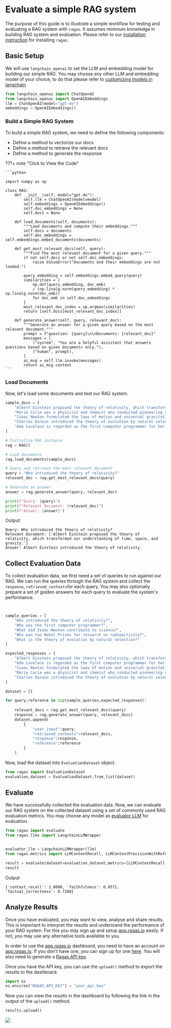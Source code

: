 # Evaluate a simple RAG system

The purpose of this guide is to illustrate a simple workflow for testing and evaluating a RAG system with `ragas`. It assumes minimum knowledge in building RAG system and evaluation. Please refer to our [installation instruction](./install.md) for installing `ragas`.

## Basic Setup

We will use `langchain_openai` to set the LLM and embedding model for building our simple RAG. You may choose any other LLM and embedding model of your choice, to do that please refer to [customizing models in langchain](https://python.langchain.com/docs/integrations/chat/).


```python
from langchain_openai import ChatOpenAI
from langchain_openai import OpenAIEmbeddings
llm = ChatOpenAI(model="gpt-4o")
embeddings = OpenAIEmbeddings()
```

### Build a Simple RAG System

To build a simple RAG system, we need to define the following components:

- Define a method to vectorize our docs
- Define a method to retrieve the relevant docs
- Define a method to generate the response

???+ note "Click to View the Code"

    ```python

    import numpy as np

    class RAG:
        def __init__(self, model="gpt-4o"):
            self.llm = ChatOpenAI(model=model)
            self.embeddings = OpenAIEmbeddings()
            self.doc_embeddings = None
            self.docs = None

        def load_documents(self, documents):
            """Load documents and compute their embeddings."""
            self.docs = documents
            self.doc_embeddings = self.embeddings.embed_documents(documents)

        def get_most_relevant_docs(self, query):
            """Find the most relevant document for a given query."""
            if not self.docs or not self.doc_embeddings:
                raise ValueError("Documents and their embeddings are not loaded.")
            
            query_embedding = self.embeddings.embed_query(query)
            similarities = [
                np.dot(query_embedding, doc_emb)
                / (np.linalg.norm(query_embedding) * np.linalg.norm(doc_emb))
                for doc_emb in self.doc_embeddings
            ]
            most_relevant_doc_index = np.argmax(similarities)
            return [self.docs[most_relevant_doc_index]]

        def generate_answer(self, query, relevant_doc):
            """Generate an answer for a given query based on the most relevant document."""
            prompt = f"question: {query}\n\nDocuments: {relevant_doc}"
            messages = [
                ("system", "You are a helpful assistant that answers questions based on given documents only."),
                ("human", prompt),
            ]
            ai_msg = self.llm.invoke(messages)
            return ai_msg.content
    ```

### Load Documents
Now, let's load some documents and test our RAG system.

```python
sample_docs = [
    "Albert Einstein proposed the theory of relativity, which transformed our understanding of time, space, and gravity.",
    "Marie Curie was a physicist and chemist who conducted pioneering research on radioactivity and won two Nobel Prizes.",
    "Isaac Newton formulated the laws of motion and universal gravitation, laying the foundation for classical mechanics.",
    "Charles Darwin introduced the theory of evolution by natural selection in his book 'On the Origin of Species'.",
    "Ada Lovelace is regarded as the first computer programmer for her work on Charles Babbage's early mechanical computer, the Analytical Engine."
]
```

```python
# Initialize RAG instance
rag = RAG()

# Load documents
rag.load_documents(sample_docs)

# Query and retrieve the most relevant document
query = "Who introduced the theory of relativity?"
relevant_doc = rag.get_most_relevant_docs(query)

# Generate an answer
answer = rag.generate_answer(query, relevant_doc)

print(f"Query: {query}")
print(f"Relevant Document: {relevant_doc}")
print(f"Answer: {answer}")
```


Output:
```
Query: Who introduced the theory of relativity?
Relevant Document: ['Albert Einstein proposed the theory of relativity, which transformed our understanding of time, space, and gravity.']
Answer: Albert Einstein introduced the theory of relativity.
```

## Collect Evaluation Data

To collect evaluation data, we first need a set of queries to run against our RAG. We can run the queries through the RAG system and collect the `response`, `retrieved_contexts`for each query. You may also optionally prepare a set of golden answers for each query to evaluate the system's performance.



```python


sample_queries = [
    "Who introduced the theory of relativity?",
    "Who was the first computer programmer?",
    "What did Isaac Newton contribute to science?",
    "Who won two Nobel Prizes for research on radioactivity?",
    "What is the theory of evolution by natural selection?"
]

expected_responses = [
    "Albert Einstein proposed the theory of relativity, which transformed our understanding of time, space, and gravity.",
    "Ada Lovelace is regarded as the first computer programmer for her work on Charles Babbage's early mechanical computer, the Analytical Engine.",
    "Isaac Newton formulated the laws of motion and universal gravitation, laying the foundation for classical mechanics.",
    "Marie Curie was a physicist and chemist who conducted pioneering research on radioactivity and won two Nobel Prizes.",
    "Charles Darwin introduced the theory of evolution by natural selection in his book 'On the Origin of Species'."
]
```

```python
dataset = []

for query,reference in zip(sample_queries,expected_responses):
    
    relevant_docs = rag.get_most_relevant_docs(query)
    response = rag.generate_answer(query, relevant_docs)
    dataset.append(
        {
            "user_input":query,
            "retrieved_contexts":relevant_docs,
            "response":response,
            "reference":reference
        }
    )
```

Now, load the dataset into `EvaluationDataset` object.

```python
from ragas import EvaluationDataset
evaluation_dataset = EvaluationDataset.from_list(dataset)
```

## Evaluate

We have successfully collected the evaluation data. Now, we can evaluate our RAG system on the collected dataset using a set of commonly used RAG evaluation metrics. You may choose any model as [evaluator LLM](/docs/howtos/customizations/customize_models.md) for evaluation. 

```python
from ragas import evaluate
from ragas.llms import LangchainLLMWrapper


evaluator_llm = LangchainLLMWrapper(llm)
from ragas.metrics import LLMContextRecall, LLMContextPrecisionWithReference, Faithfulness, FactualCorrectness

result = evaluate(dataset=evaluation_dataset,metrics=[LLMContextRecall(), Faithfulness(), FactualCorrectness()],llm=evaluator_llm)
result
```

Output
```
{'context_recall': 1.0000, 'faithfulness': 0.8571, 'factual_correctness': 0.7280}
```

## Analyze Results

Once you have evaluated, you may want to view, analyse and share results. This is important to interpret the results and understand the performance of your RAG system. For this you may sign up and setup [app.ragas.io]() easily. If not, you may use any alternative tools available to you. 

In order to use the [app.ragas.io](http://app.ragas.io) dashboard, you need to have an account on [app.ragas.io](https://app.ragas.io/). If you don't have one, you can sign up for one [here](https://app.ragas.io/login). You will also need to generate a [Ragas API key](https://app.ragas.io/dashboard/settings/app-tokens).

Once you have the API key, you can use the `upload()` method to export the results to the dashboard.

```python
import os
os.environ["RAGAS_API_KEY"] = "your_api_key"
```

Now you can view the results in the dashboard by following the link in the output of the `upload()` method.

```python
results.upload()
```

![](rag_eval.gif)